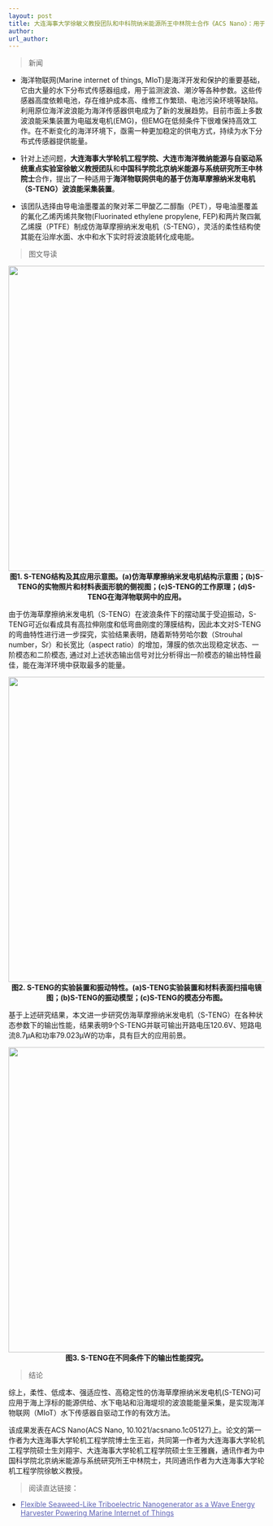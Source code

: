 ```yaml
---
layout: post
title: 大连海事大学徐敏义教授团队和中科院纳米能源所王中林院士合作《ACS Nano》：用于波浪能采集的仿海草摩擦纳米发电机
author: 
url_author: 
---
```


> 新闻

- 海洋物联网(Marine internet of things, MIoT)是海洋开发和保护的重要基础，它由大量的水下分布式传感器组成，用于监测波浪、潮汐等各种参数。这些传感器高度依赖电池，存在维护成本高、维修工作繁琐、电池污染环境等缺陷。利用原位海洋波浪能为海洋传感器供电成为了新的发展趋势。目前市面上多数波浪能采集装置为电磁发电机(EMG)，但EMG在低频条件下很难保持高效工作。在不断变化的海洋环境下，亟需一种更加稳定的供电方式，持续为水下分布式传感器提供能量。

- 针对上述问题，**大连海事大学轮机工程学院、大连市海洋微纳能源与自驱动系统重点实验室徐敏义教授团队**和**中国科学院北京纳米能源与系统研究所王中林院士**合作，提出了一种适用于**海洋物联网供电的基于仿海草摩擦纳米发电机（S-TENG）波浪能采集装置**。

- 该团队选择由导电油墨覆盖的聚对苯二甲酸乙二醇酯（PET），导电油墨覆盖的氟化乙烯丙烯共聚物(Fluorinated ethylene propylene, FEP)和两片聚四氟乙烯膜（PTFE）制成仿海草摩擦纳米发电机（S-TENG），灵活的柔性结构使其能在沿岸水面、水中和水下实时将波浪能转化成电能。

> 图文导读

<p style="text-align:center;" >
<img src="https://cdn.jsdelivr.net/gh/MSPSLab/lab_images/news/haicao_1.webp" style=" width:600px;"><b>图1. S-TENG结构及其应用示意图。(a)仿海草摩擦纳米发电机结构示意图；(b)S-TENG的实物照片和材料表面形貌的侧视图；(c)S-TENG的工作原理；(d)S-TENG在海洋物联网中的应用。
</b>
</p>

由于仿海草摩擦纳米发电机（S-TENG）在波浪条件下的摆动属于受迫振动，S-TENG可近似看成具有高拉伸刚度和低弯曲刚度的薄膜结构，因此本文对S-TENG的弯曲特性进行进一步探究，实验结果表明，随着斯特劳哈尔数（Strouhal number，Sr）和长宽比（aspect ratio）的增加，薄膜的依次出现稳定状态、一阶模态和二阶模态, 通过对上述状态输出信号对比分析得出一阶模态的输出特性最佳，能在海洋环境中获取最多的能量。


<p style="text-align:center;" >
<img src="https://cdn.jsdelivr.net/gh/MSPSLab/lab_images/news/haicao_2.webp" style=" width:600px;"><b>图2. S-TENG的实验装置和振动特性。(a)S-TENG实验装置和材料表面扫描电镜图；(b)S-TENG的振动模型；(c)S-TENG的模态分布图。</b>
</p>

基于上述研究结果，本文进一步研究仿海草摩擦纳米发电机（S-TENG）在各种状态参数下的输出性能，结果表明9个S-TENG并联可输出开路电压120.6V、短路电流8.7μA和功率79.023μW的功率，具有巨大的应用前景。

<p style="text-align:center;" >
<img src="https://cdn.jsdelivr.net/gh/MSPSLab/lab_images/news/haicao_3.webp" style=" width:600px;"><b>图3. S-TENG在不同条件下的输出性能探究。</b>
</p>

> 结论

综上，柔性、低成本、强适应性、高稳定性的仿海草摩擦纳米发电机(S-TENG)可应用于海上浮标的能源供给、水下电站和沿海堤坝的波浪能能量采集，是实现海洋物联网（MIoT）水下传感器自驱动工作的有效方法。

该成果发表在ACS Nano(ACS Nano, 10.1021/acsnano.1c05127)上。论文的第一作者为大连海事大学轮机工程学院博士生王岩，共同第一作者为大连海事大学轮机工程学院硕士生刘翔宇、大连海事大学轮机工程学院硕士生王雅巍，通讯作者为中国科学院北京纳米能源与系统研究所王中林院士，共同通讯作者为大连海事大学轮机工程学院徐敏义教授。

> 阅读直达链接：

- <a style="color: #5E63B6;" class="off" target="_blank" href="https://pubs.acs.org/doi/10.1021/acsnano.1c05127" rel="noopener noreferrer">Flexible Seaweed-Like Triboelectric Nanogenerator as a Wave Energy Harvester Powering Marine Internet of Things</a>
